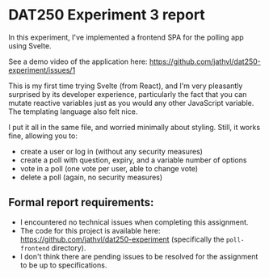 # DAT250 Experiment 3 report

In this experiment, I've implemented a frontend SPA for the polling app using Svelte.

See a demo video of the application here: https://github.com/jathvl/dat250-experiment/issues/1

This is my first time trying Svelte (from React), and I'm very pleasantly surprised by its developer experience,
particularly the fact that you can mutate reactive variables just as you would any other JavaScript variable.
The templating language also felt nice.

I put it all in the same file, and worried minimally about styling.
Still, it works fine, allowing you to:
- create a user or log in (without any security measures)
- create a poll with question, expiry, and a variable number of options
- vote in a poll (one vote per user, able to change vote)
- delete a poll (again, no security measures)

## Formal report requirements:
- I encountered no technical issues when completing this assignment.
- The code for this project is available here: https://github.com/jathvl/dat250-experiment (specifically the `poll-frontend` directory).
- I don't think there are pending issues to be resolved for the assignment to be up to specifications.
